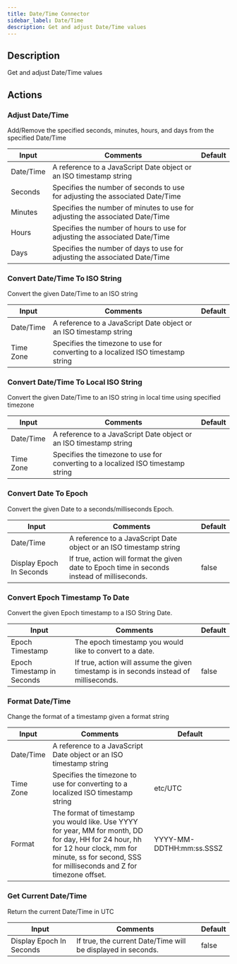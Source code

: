 ```yaml
---
title: Date/Time Connector
sidebar_label: Date/Time
description: Get and adjust Date/Time values
---
```


## Description

Get and adjust Date/Time values

## Actions

### Adjust Date/Time

Add/Remove the specified seconds, minutes, hours, and days from the specified Date/Time

| Input     | Comments                                                                      | Default |
| --------- | ----------------------------------------------------------------------------- | ------- |
| Date/Time | A reference to a JavaScript Date object or an ISO timestamp string            |         |
| Seconds   | Specifies the number of seconds to use for adjusting the associated Date/Time |         |
| Minutes   | Specifies the number of minutes to use for adjusting the associated Date/Time |         |
| Hours     | Specifies the number of hours to use for adjusting the associated Date/Time   |         |
| Days      | Specifies the number of days to use for adjusting the associated Date/Time    |         |

### Convert Date/Time To ISO String

Convert the given Date/Time to an ISO string

| Input     | Comments                                                                         | Default |
| --------- | -------------------------------------------------------------------------------- | ------- |
| Date/Time | A reference to a JavaScript Date object or an ISO timestamp string               |         |
| Time Zone | Specifies the timezone to use for converting to a localized ISO timestamp string |         |

### Convert Date/Time To Local ISO String

Convert the given Date/Time to an ISO string in local time using specified timezone

| Input     | Comments                                                                         | Default |
| --------- | -------------------------------------------------------------------------------- | ------- |
| Date/Time | A reference to a JavaScript Date object or an ISO timestamp string               |         |
| Time Zone | Specifies the timezone to use for converting to a localized ISO timestamp string |         |

### Convert Date To Epoch

Convert the given Date to a seconds/milliseconds Epoch.

| Input                    | Comments                                                                                     | Default |
| ------------------------ | -------------------------------------------------------------------------------------------- | ------- |
| Date/Time                | A reference to a JavaScript Date object or an ISO timestamp string                           |         |
| Display Epoch In Seconds | If true, action will format the given date to Epoch time in seconds instead of milliseconds. | false   |

### Convert Epoch Timestamp To Date

Convert the given Epoch timestamp to a ISO String Date.

| Input                      | Comments                                                                               | Default |
| -------------------------- | -------------------------------------------------------------------------------------- | ------- |
| Epoch Timestamp            | The epoch timestamp you would like to convert to a date.                               |         |
| Epoch Timestamp in Seconds | If true, action will assume the given timestamp is in seconds instead of milliseconds. | false   |

### Format Date/Time

Change the format of a timestamp given a format string

| Input     | Comments                                                                                                                                                                                                 | Default                  |
| --------- | -------------------------------------------------------------------------------------------------------------------------------------------------------------------------------------------------------- | ------------------------ |
| Date/Time | A reference to a JavaScript Date object or an ISO timestamp string                                                                                                                                       |                          |
| Time Zone | Specifies the timezone to use for converting to a localized ISO timestamp string                                                                                                                         | etc/UTC                  |
| Format    | The format of timestamp you would like. Use YYYY for year, MM for month, DD for day, HH for 24 hour, hh for 12 hour clock, mm for minute, ss for second, SSS for milliseconds and Z for timezone offset. | YYYY-MM-DDTHH:mm:ss.SSSZ |

### Get Current Date/Time

Return the current Date/Time in UTC

| Input                    | Comments                                                     | Default |
| ------------------------ | ------------------------------------------------------------ | ------- |
| Display Epoch In Seconds | If true, the current Date/Time will be displayed in seconds. | false   |
